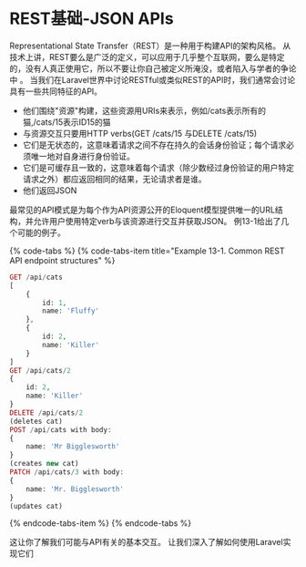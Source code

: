 # REST基础-JSON APIs

Representational State Transfer（REST）是一种用于构建API的架构风格。 从技术上讲，REST要么是广泛的定义，可以应用于几乎整个互联网，要么是特定的，没有人真正使用它，所以不要让你自己被定义所淹没，或者陷入与学者的争论中 。 当我们在Laravel世界中讨论RESTful或类似REST的API时，我们通常会讨论具有一些共同特征的API。

* 他们围绕"资源"构建，这些资源用URIs来表示，例如/cats表示所有的猫,/cats/15表示ID15的猫
* 与资源交互只要用HTTP verbs\(GET /cats/15 与DELETE /cats/15\)
* 它们是无状态的，这意味着请求之间不存在持久的会话身份验证；每个请求必须唯一地对自身进行身份验证。
* 它们是可缓存且一致的，这意味着每个请求（除少数经过身份验证的用户特定请求之外）都应返回相同的结果，无论请求者是谁。
* 他们返回JSON

最常见的API模式是为每个作为API资源公开的Eloquent模型提供唯一的URL结构，并允许用户使用特定verb与该资源进行交互并获取JSON。 例13-1给出了几个可能的例子。

{% code-tabs %}
{% code-tabs-item title="Example 13-1. Common REST API endpoint structures" %}
```php
GET /api/cats
[
    {
        id: 1,
        name: 'Fluffy'
    },
    {
        id: 2,
        name: 'Killer'
    }
]
GET /api/cats/2
{
    id: 2,
    name: 'Killer'
}
DELETE /api/cats/2
(deletes cat)
POST /api/cats with body:
{
    name: 'Mr Bigglesworth'
}
(creates new cat)
PATCH /api/cats/3 with body:
{
    name: 'Mr. Bigglesworth'
}
(updates cat)
```
{% endcode-tabs-item %}
{% endcode-tabs %}

这让你了解我们可能与API有关的基本交互。 让我们深入了解如何使用Laravel实现它们

